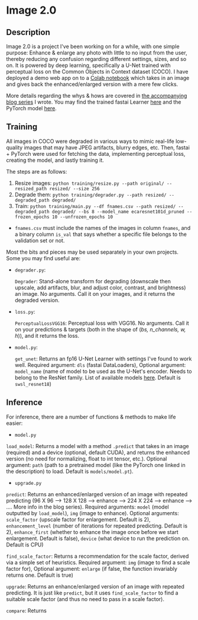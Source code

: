 # Image 2.0

## Description

Image 2.0 is a project I've been working on for a while, with one simple purpose: Enhance & enlarge any photo with little to no input from the user, thereby reducing any confusion regarding different settings, sizes, and so on. It is powered by deep learning, specifically a U-Net trained with perceptual loss on the Common Objects in Context dataset (COCO). I have deployed a demo web app on to a [Colab notebook](https://colab.research.google.com/drive/1rRbQcBL7AUy74Rr4_CtXhikoAQ2xriaF) which takes in an image and gives back the enhanced/enlarged version with a mere few clicks.

More details regarding the whys & hows are covered in [the accompanying blog series](https://medium.datadriveninvestor.com/enhancing-photos-with-deep-learning-part-1-an-overview-80f2dcb96849) I wrote. You may find the trained fastai Learner [here](https://drive.google.com/file/d/1mZsspP11fWd2VYhRJn0JlHtro7S0Jvx3/view?usp=sharing) and the PyTorch model [here](https://drive.google.com/file/d/1SVxl-UjFZXDoZu2h0yZadkErOruEfiwl/view?usp=sharing).


## Training

All images in COCO were degraded in various ways to mimic real-life low-quality images that may have JPEG artifacts, blurry edges, etc. Then, fastai + PyTorch were used for fetching the data, implementing perceptual loss, creating the model, and lastly training it.

The steps are as follows:

1. Resize images: `python training/resize.py --path original/ --resized_path resized/ --size 256`
2. Degrade them: `python training/degrader.py --path resized/ --degraded_path degraded/`
3. Train: `python training/main.py --df fnames.csv --path resized/ --degraded_path degraded/ --bs 8 --model_name ecaresnet101d_pruned --frozen_epochs 10 --unfrozen_epochs 10`

* `fnames.csv` must include the names of the images in column `fnames`, and a binary column `is_val` that says whether a specific file belongs to the validation set or not.


Most the bits and pieces may be used separately in your own projects. Some you may find useful are:

* `degrader.py`:

  `Degrader`: Stand-alone transform for degrading (downscale then upscale, add artifacts, blur, and adjust color, contrast, and brightness) an image. No arguments. Call it on your images, and it returns the degraded version.
  
* `loss.py`:

  `PerceptualLossVGG16`: Perceptual loss with VGG16. No arguments. Call it on your predictions & targets (both in the shape of (*bs, n_channels, w, h*)), and it returns the loss.
  
* `model.py`:

  `get_unet`: Returns an fp16 U-Net Learner with settings I've found to work well. Required argument: `dls` (fastai DataLoaders), Optional argument: `model_name` (name of model to be used as the U-Net's encoder. Needs to belong to the ResNet family. List of available models [here](https://github.com/rwightman/pytorch-image-models). Default is `swsl_resnet18`)
  

## Inference

For inference, there are a number of functions & methods to make life easier:

* `model.py`

`load_model`: Returns a model with a method `.predict` that takes in an image (required) and a device (optional, default CUDA), and returns the enhanced version (no need for normalizing, float to int tensor, etc.). Optional argument: `path` (path to a pretrained model (like the PyTorch one linked in the description) to load. Default is `models/model.pt`).

* `upgrade.py`

`predict`: Returns an enhanced/enlarged version of an image with repeated predicting (96 X 96 --> 128 X 128 --> enhance --> 224 X 224 --> enhance --> .... More info in the blog series). Required arguments: `model` (model outputted by `load_model`), `img` (image to enhance). Optional arguments: `scale_factor` (upscale factor for enlargement. Default is 2), `enhancement_level` (number of iterations for repeated predicting. Default is 2), `enhance_first` (whether to enhance the image once before we start enlargement. Default is false), `device` (what device to run the prediction on. Default is CPU)

`find_scale_factor`: Returns a recommendation for the scale factor, derived via a simple set of heuristics. Required argument: `img` (image to find a scale factor for), Optional argument: `enlarge` (if false, the function invariably returns one. Default is true)

`upgrade`: Returns an enhance/enlarged version of an image with repeated predicting. It is just like `predict`, but it uses `find_scale_factor` to find a suitable scale factor (and thus no need to pass in a scale factor).

`compare`: Returns 
